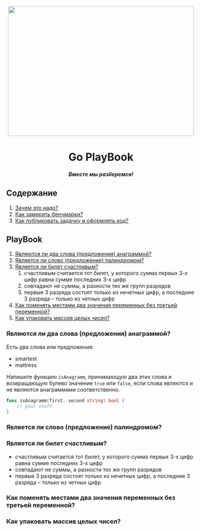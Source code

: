 <div align="center">
  <img width="494" height="344" src="https://github.com/goavengers/go-playbook/blob/master/img/go-playbook.png">
  <h1>Go PlayBook</h1>
  <h5>Вместе мы разберемся!</h5>
</div>

## Содержание

1. [Зачем это надо?](#wtf)
2. [Как замерять бенчмарки?](#benchmarks)
3. [Как публиковать задачку и оформлять код?](#publish_and_codestyle)

## PlayBook

1. [Являются ли два слова (предложения) анаграммой?](#t1)
2. [Является ли слово (предложение) палиндромом?](#t2)
3. [Является ли билет счастливым?](#t3)
    1. счастливым считается тот билет, у которого сумма первых 3-х цифр равна сумме последних 3-х цифр
    2. совпадают не суммы, а разности тех же групп разрядов
    3. первые 3 разряда состоят только из нечетных цифр, а последние 3 разряда – только из четных цифр
4. [Как поменять местами два значения переменных без третьей переменной?](#t4)
5. [Как упаковать массив целых чисел?](#t5)

### <a name="t1"></a> Являются ли два слова (предложения) анаграммой?

Есть два слова или предложения:

- smartest
- mattress

Напишите функцию `isAnagramm`, принимающую два этих слова и возвращающую булево значение `true` или `false`, если слова являются и не являются анаграммами соответственно.

```go
func isAnagramm(first, second string) bool {
    // your stuff
}
```

### <a name="t2"></a> Является ли слово (предложение) палиндромом?

### <a name="t3"></a> Является ли билет счастливым?

- счастливым считается тот билет, у которого сумма первых 3-х цифр равна сумме последних 3-х цифр
- совпадают не суммы, а разности тех же групп разрядов
- первые 3 разряда состоят только из нечетных цифр, а последние 3 разряда – только из четных цифр

### <a name="t4"></a> Как поменять местами два значения переменных без третьей переменной?

### <a name="t5"></a> Как упаковать массив целых чисел?

